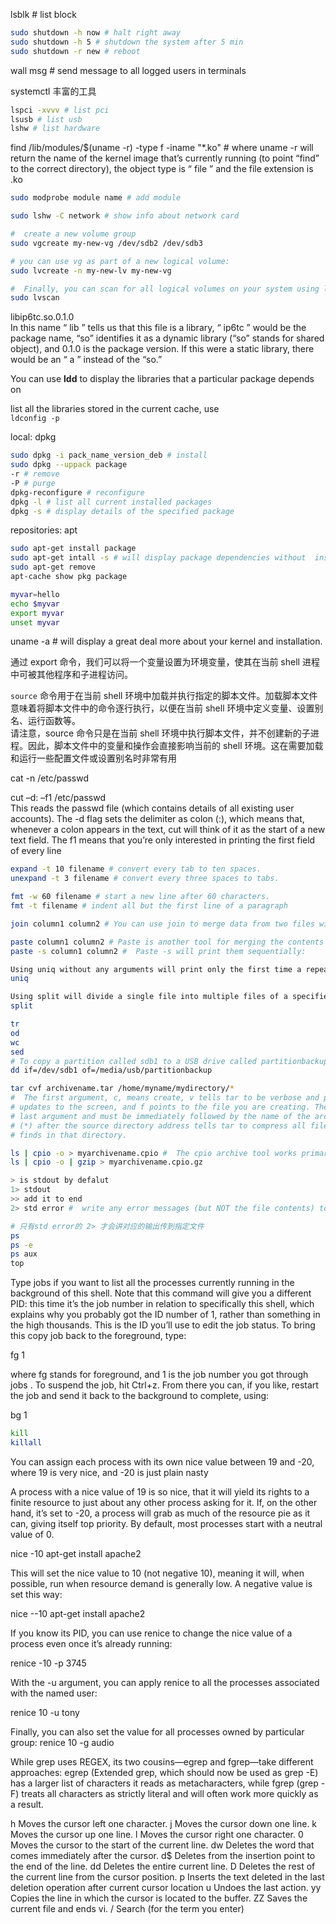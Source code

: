 lsblk # list block

```bash
sudo shutdown -h now # halt right away
sudo shutdown -h 5 # shutdown the system after 5 min
sudo shutdown -r new # reboot
```

wall msg # send message to all logged users in terminals

systemctl 丰富的工具

```bash
lspci -xvvv # list pci
lsusb # list usb
lshw # list hardware
```

find /lib/modules/$(uname -r) -type f -iname "*.ko" # where uname -r will return the name of the kernel image that’s currently running (to point “find” to the correct directory), the object type is “ file ” and the file extension is .ko

```bash
sudo modprobe module name # add module

sudo lshw -C network # show info about network card
```

```bash
#  create a new volume group
sudo vgcreate my-new-vg /dev/sdb2 /dev/sdb3

# you can use vg as part of a new logical volume:
sudo lvcreate -n my-new-lv my-new-vg

#  Finally, you can scan for all logical volumes on your system using lvscan:
sudo lvscan
```

libip6tc.so.0.1.0  
In this name “ lib ” tells us that this file is a library, “ ip6tc ” would be the package 
name, “so” identifies it as a dynamic library (“so” stands for shared object), and 0.1.0 is 
the package version. If this were a static library, there would be an “ a ” instead of the “so.”


You can use **ldd** to display the libraries that a particular package depends on

list all the libraries stored in the current cache, use  
`ldconfig -p`

local: dpkg
```bash
sudo dpkg -i pack_name_version_deb # install
sudo dpkg --uppack package
-r # remove
-P # purge
dpkg-reconfigure # reconfigure
dpkg -l # list all current installed packages
dpkg -s # display details of the specified package
```

repositories: apt
```bash
sudo apt-get install package
sudo apt-get intall -s # will display package dependencies without  installing
sudo apt-get remove
apt-cache show pkg package
```

```bash
myvar=hello
echo $myvar
export myvar
unset myvar
```

uname -a #  will display a great deal more about your kernel and installation.

通过 export 命令，我们可以将一个变量设置为环境变量，使其在当前 shell 进程中可被其他程序和子进程访问。

`source` 命令用于在当前 shell 环境中加载并执行指定的脚本文件。加载脚本文件意味着将脚本文件中的命令逐行执行，以便在当前 shell 环境中定义变量、设置别名、运行函数等。  
请注意，source 命令只是在当前 shell 环境中执行脚本文件，并不创建新的子进程。因此，脚本文件中的变量和操作会直接影响当前的 shell 环境。这在需要加载和运行一些配置文件或设置别名时非常有用


cat -n /etc/passwd

cut –d: –f1 /etc/passwd  
This reads the passwd file (which contains details of all existing user accounts). 
The -d flag sets the delimiter as colon (:), which means that, whenever a colon appears 
in the text, cut will think of it as the start of a new text field. The f1 means that you’re 
only interested in printing the first field of every line


```bash
expand -t 10 filename # convert every tab to ten spaces. 
unexpand -t 3 filename # convert every three spaces to tabs.

fmt -w 60 filename # start a new line after 60 characters. 
fmt -t filename # indent all but the first line of a paragraph

join column1 column2 # You can use join to merge data from two files with overlapping columns

paste column1 column2 # Paste is another tool for merging the contents of multiple files
paste -s column1 column2 #  Paste -s will print them sequentially:

Using uniq without any arguments will print only the first time a repeated line appears. Running it with the -u argument will only print lines that are never repeated
uniq

Using split will divide a single file into multiple files of a specified length.
split

tr
od
wc
sed
# To copy a partition called sdb1 to a USB drive called partitionbackup, run this:
dd if=/dev/sdb1 of=/media/usb/partitionbackup

tar cvf archivename.tar /home/myname/mydirectory/*
#  The first argument, c, means create, v tells tar to be verbose and print any necessary 
# updates to the screen, and f points to the file you are creating. The f must always be the 
# last argument and must be immediately followed by the name of the archive. The asterisk 
# (*) after the source directory address tells tar to compress all files and subdirectories it 
# finds in that directory.

ls | cpio -o > myarchivename.cpio #  The cpio archive tool works primarily through piped data.
ls | cpio -o | gzip > myarchivename.cpio.gz
```

```bash
> is stdout by defalut
1> stdout
>> add it to end
2> std error #  write any error messages (but NOT the file contents) to a file called errors.txt

# 只有std error的 2> 才会讲对应的输出传到指定文件
ps
ps -e 
ps aux
top

```

Type jobs if you want to list all the processes currently running in the background of this 
shell. Note that this command will give you a different PID: this time it’s the job number 
in relation to specifically this shell, which explains why you probably got the ID number 
of 1, rather than something in the high thousands. This is the ID you’ll use to edit the job 
status. To bring this copy job back to the foreground, type:

fg 1

where fg stands for foreground, and 1 is the job number you got through jobs . To suspend 
the job, hit Ctrl+z. From there you can, if you like, restart the job and send it back to the 
background to complete, using:

bg 1

```bash
kill
killall
```

You can assign each process with its own nice value between 19 and -20, where 19 is 
very nice, and -20 is just plain nasty

A process with a nice value of 19 is so nice, that it will yield its rights to a finite resource to just about any other process asking for it. If, on the other hand, it’s set to -20, a process will grab as much of the resource pie as it can, giving itself top priority. By default, most processes start with a neutral value of 0.

nice -10 apt-get install apache2

This will set the nice value to 10 (not negative 10), meaning it will, when possible, 
run when resource demand is generally low. A negative value is set this way:

nice --10 apt-get install apache2

If you know its PID, you can use renice to change the nice value of a process even 
once it’s already running: 

renice -10 -p 3745

With the -u argument, you can apply renice to all the processes associated with the 
named user: 

renice 10 -u tony 

Finally, you can also set the value for all processes owned by particular group:
renice 10 -g audio

While grep uses REGEX, its two cousins—egrep and fgrep—take different 
approaches: egrep (Extended grep, which should now be used as grep -E) has a larger 
list of characters it reads as metacharacters, while fgrep (grep -F) treats all characters as strictly literal and will often work more quickly as a result.


h Moves the cursor left one character. 
j Moves the cursor down one line. 
k Moves the cursor up one line. 
l Moves the cursor right one character. 
0 Moves the cursor to the start of the current line. 
dw Deletes the word that comes immediately after the cursor. 
d$ Deletes from the insertion point to the end of the line. 
dd Deletes the entire current line. 
D Deletes the rest of the current line from the cursor position. 
p Inserts the text deleted in the last deletion operation after current cursor location 
u Undoes the last action. 
yy Copies the line in which the cursor is located to the buffer. 
ZZ Saves the current file and ends vi. 
/ Search (for the term you enter)

